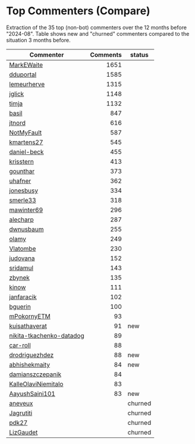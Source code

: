# Top Commenters (Compare)

Extraction of the 35 top (non-bot) commenters 
over the 12 months before "2024-08".
Table shows new and "churned" commenters compared 
to the situation 3 months before.


| Commenter                | Comments | status  |
| ------------------------ | -------: | ------- |
| [MarkEWaite](commentersPlot/MarkEWaite.png) |     1651 |         |
| [dduportal](commentersPlot/dduportal.png) |     1585 |         |
| [lemeurherve](commentersPlot/lemeurherve.png) |     1315 |         |
| [jglick](commentersPlot/jglick.png) |     1148 |         |
| [timja](commentersPlot/timja.png) |     1132 |         |
| [basil](commentersPlot/basil.png) |      847 |         |
| [jtnord](commentersPlot/jtnord.png) |      616 |         |
| [NotMyFault](commentersPlot/NotMyFault.png) |      587 |         |
| [kmartens27](commentersPlot/kmartens27.png) |      545 |         |
| [daniel-beck](commentersPlot/daniel-beck.png) |      455 |         |
| [krisstern](commentersPlot/krisstern.png) |      413 |         |
| [gounthar](commentersPlot/gounthar.png) |      373 |         |
| [uhafner](commentersPlot/uhafner.png) |      362 |         |
| [jonesbusy](commentersPlot/jonesbusy.png) |      334 |         |
| [smerle33](commentersPlot/smerle33.png) |      318 |         |
| [mawinter69](commentersPlot/mawinter69.png) |      296 |         |
| [alecharp](commentersPlot/alecharp.png) |      287 |         |
| [dwnusbaum](commentersPlot/dwnusbaum.png) |      255 |         |
| [olamy](commentersPlot/olamy.png) |      249 |         |
| [Vlatombe](commentersPlot/Vlatombe.png) |      230 |         |
| [judovana](commentersPlot/judovana.png) |      152 |         |
| [sridamul](commentersPlot/sridamul.png) |      143 |         |
| [zbynek](commentersPlot/zbynek.png) |      135 |         |
| [kinow](commentersPlot/kinow.png) |      111 |         |
| [janfaracik](commentersPlot/janfaracik.png) |      102 |         |
| [bguerin](commentersPlot/bguerin.png) |      100 |         |
| [mPokornyETM](commentersPlot/mPokornyETM.png) |       93 |         |
| [kuisathaverat](commentersPlot/kuisathaverat.png) |       91 | new     |
| [nikita-tkachenko-datadog](commentersPlot/nikita-tkachenko-datadog.png) |       89 |         |
| [car-roll](commentersPlot/car-roll.png) |       88 |         |
| [drodriguezhdez](commentersPlot/drodriguezhdez.png) |       88 | new     |
| [abhishekmaity](commentersPlot/abhishekmaity.png) |       84 | new     |
| [damianszczepanik](commentersPlot/damianszczepanik.png) |       84 |         |
| [KalleOlaviNiemitalo](commentersPlot/KalleOlaviNiemitalo.png) |       83 |         |
| [AayushSaini101](commentersPlot/AayushSaini101.png) |       83 | new     |
| [aneveux](commentersPlot/aneveux.png) |          | churned |
| [Jagrutiti](commentersPlot/Jagrutiti.png) |          | churned |
| [pdk27](commentersPlot/pdk27.png) |          | churned |
| [LizGaudet](commentersPlot/LizGaudet.png) |          | churned |
